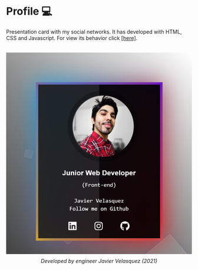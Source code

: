 # Profile 💻

<p>Presentation card with my social networks. It has developed with HTML, CSS and Javascript. For view its behavior click <a href="https://bluedokk.github.io/Profile/">[here]</a>.</p><br>
<img src="images/profile.png" style="display:flex;margin:auto;" alt="Profile">
<p style="text-align:center;margin-top:10px"><i>Developed by engineer Javier Velasquez (2021)</i></p>